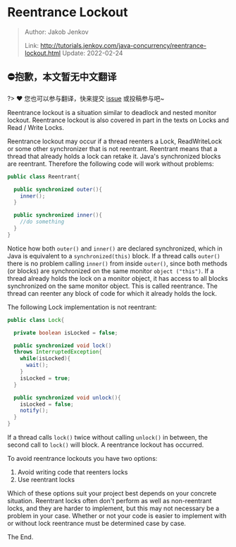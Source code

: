 # Reentrance Lockout

> Author: Jakob Jenkov
>
> Link: http://tutorials.jenkov.com/java-concurrency/reentrance-lockout.html  Update: 2022-02-24

## ⛔抱歉，本文暂无中文翻译
?> ❤️ 您也可以参与翻译，快来提交 [issue](https://github.com/senlypan/concurrent-programming-docs/issues) 或投稿参与吧~

Reentrance lockout is a situation similar to deadlock and nested monitor lockout. Reentrance lockout is also covered in part in the texts on Locks and Read / Write Locks.

Reentrance lockout may occur if a thread reenters a Lock, ReadWriteLock or some other synchronizer that is not reentrant. Reentrant means that a thread that already holds a lock can retake it. Java's synchronized blocks are reentrant. Therefore the following code will work without problems:

```java
public class Reentrant{

  public synchronized outer(){
    inner();
  }

  public synchronized inner(){
    //do something
  }
}
```

Notice how both `outer()` and `inner()` are declared synchronized, which in Java is equivalent to a `synchronized(this)` block. If a thread calls `outer()` there is no problem calling `inner()` from inside `outer()`, since both methods (or blocks) are synchronized on the same monitor `object ("this")`. If a thread already holds the lock on a monitor object, it has access to all blocks synchronized on the same monitor object. This is called reentrance. The thread can reenter any block of code for which it already holds the lock.

The following Lock implementation is not reentrant:

```java
public class Lock{

  private boolean isLocked = false;

  public synchronized void lock()
  throws InterruptedException{
    while(isLocked){
      wait();
    }
    isLocked = true;
  }

  public synchronized void unlock(){
    isLocked = false;
    notify();
  }
}
```

If a thread calls `lock()` twice without calling `unlock()` in between, the second call to `lock()` will block. A reentrance lockout has occurred.

To avoid reentrance lockouts you have two options:

1. Avoid writing code that reenters locks
2. Use reentrant locks

Which of these options suit your project best depends on your concrete situation. Reentrant locks often don't perform as well as non-reentrant locks, and they are harder to implement, but this may not necessary be a problem in your case. Whether or not your code is easier to implement with or without lock reentrance must be determined case by case.

The End.